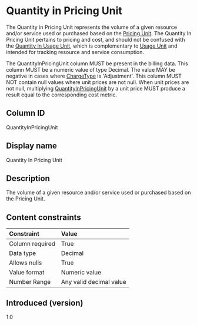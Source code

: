 # Quantity in Pricing Unit

The Quantity in Pricing Unit represents the volume of a given resource and/or service used or purchased based on the [Pricing Unit](#pricingunit). The Quantity In Pricing Unit pertains to pricing and cost, and should not be confused with the [Quantity In Usage Unit](#quantityinusageunit), which is complementary to [Usage Unit](#usageunit) and intended for tracking resource and service consumption.

The QuantityInPricingUnit column MUST be present in the billing data. This column MUST be a numeric value of type Decimal. The value MAY be negative in cases where [ChargeType](#chargetype) is 'Adjustment'. This column MUST NOT contain null values where unit prices are not null. When unit prices are not null, multiplying [QuantityInPricingUnit](#quantityinpricingunit) by a unit price MUST produce a result equal to the corresponding cost metric.

## Column ID

QuantityInPricingUnit

## Display name

Quantity In Pricing Unit

## Description

The volume of a given resource and/or service used or purchased based on the Pricing Unit.

## Content constraints

|    Constraint   |      Value                |
|:----------------|:--------------------------|
| Column required | True                      |
| Data type       | Decimal                   |
| Allows nulls    | True                      |
| Value format    | Numeric value             |
| Number Range    | Any valid decimal value   |

## Introduced (version)

1.0
